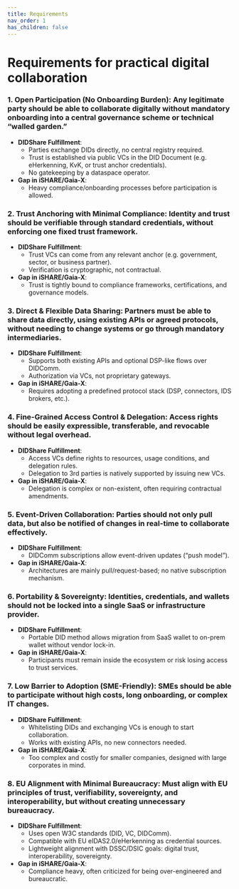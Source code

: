 ```yaml
---
title: Requirements
nav_order: 1
has_children: false
---
```


# Requirements for practical digital collaboration

### 1. Open Participation (No Onboarding Burden): Any legitimate party should be able to collaborate digitally without mandatory onboarding into a central governance scheme or technical “walled garden.”
- **DIDShare Fulfillment**:
  - Parties exchange DIDs directly, no central registry required.
  - Trust is established via public VCs in the DID Document (e.g. eHerkenning, KvK, or trust anchor credentials).
  - No gatekeeping by a dataspace operator.
- **Gap in iSHARE/Gaia-X**:
  - Heavy compliance/onboarding processes before participation is allowed.


### 2. Trust Anchoring with Minimal Compliance: Identity and trust should be verifiable through standard credentials, without enforcing one fixed trust framework.
- **DIDShare Fulfillment**:
  - Trust VCs can come from any relevant anchor (e.g. government, sector, or business partner).
  - Verification is cryptographic, not contractual.
- **Gap in iSHARE/Gaia-X**:
  - Trust is tightly bound to compliance frameworks, certifications, and governance models.


### 3. Direct & Flexible Data Sharing: Partners must be able to share data directly, using existing APIs or agreed protocols, without needing to change systems or go through mandatory intermediaries.
- **DIDShare Fulfillment**:
  - Supports both existing APIs and optional DSP-like flows over DIDComm.
  - Authorization via VCs, not proprietary gateways.
- **Gap in iSHARE/Gaia-X**:
  - Requires adopting a predefined protocol stack (DSP, connectors, IDS brokers, etc.).


### 4. Fine-Grained Access Control & Delegation: Access rights should be easily expressible, transferable, and revocable without legal overhead.
- **DIDShare Fulfillment**:
  - Access VCs define rights to resources, usage conditions, and delegation rules.
  - Delegation to 3rd parties is natively supported by issuing new VCs.
- **Gap in iSHARE/Gaia-X**:
  - Delegation is complex or non-existent, often requiring contractual amendments.


### 5. Event-Driven Collaboration: Parties should not only pull data, but also be notified of changes in real-time to collaborate effectively.
- **DIDShare Fulfillment**:
  - DIDComm subscriptions allow event-driven updates (“push model”).
- **Gap in iSHARE/Gaia-X**:
  - Architectures are mainly pull/request-based; no native subscription mechanism.


### 6. Portability & Sovereignty: Identities, credentials, and wallets should not be locked into a single SaaS or infrastructure provider.
- **DIDShare Fulfillment**:
  - Portable DID method allows migration from SaaS wallet to on-prem wallet without vendor lock-in.
- **Gap in iSHARE/Gaia-X**:
  - Participants must remain inside the ecosystem or risk losing access to trust services.


### 7. Low Barrier to Adoption (SME-Friendly): SMEs should be able to participate without high costs, long onboarding, or complex IT changes.
- **DIDShare Fulfillment**:
  - Whitelisting DIDs and exchanging VCs is enough to start collaboration.
  - Works with existing APIs, no new connectors needed.
- **Gap in iSHARE/Gaia-X**:
  - Too complex and costly for smaller companies, designed with large corporates in mind.


### 8. EU Alignment with Minimal Bureaucracy: Must align with EU principles of trust, verifiability, sovereignty, and interoperability, but without creating unnecessary bureaucracy.
- **DIDShare Fulfillment**:
  - Uses open W3C standards (DID, VC, DIDComm).
  - Compatible with EU eIDAS2.0/eHerkenning as credential sources.
  - Lightweight alignment with DSSC/DSIC goals: digital trust, interoperability, sovereignty.
- **Gap in iSHARE/Gaia-X**:
  - Compliance heavy, often criticized for being over-engineered and bureaucratic.
